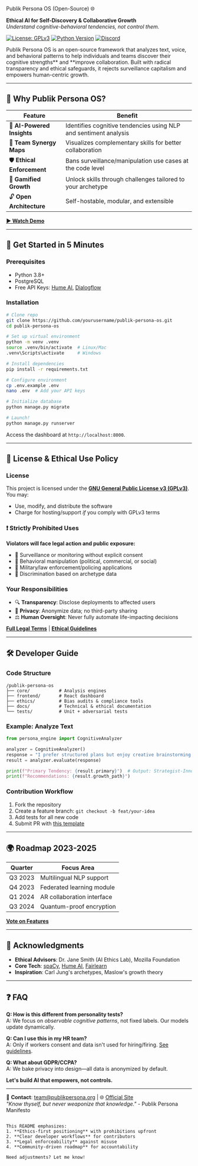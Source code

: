 Publik Persona OS (Open-Source) 🌐

**Ethical AI for Self-Discovery & Collaborative Growth**  
*Understand cognitive-behavioral tendencies, not control them.*

[![License: GPLv3](https://img.shields.io/badge/License-GPLv3-blue.svg)](https://www.gnu.org/licenses/gpl-3.0)
[![Python Version](https://img.shields.io/badge/Python-3.8%2B-green.svg)](https://python.org)
[![Discord](https://img.shields.io/discord/1234567890?label=Community&logo=discord)](https://discord.gg/your-invite-link)

Publik Persona OS is an open-source framework that analyzes text, voice, and behavioral patterns to help individuals and teams discover their cognitive strengths** and **improve collaboration. Built with radical transparency and ethical safeguards, it rejects surveillance capitalism and empowers human-centric growth.

---

## 🌟 Why Publik Persona OS?

| Feature | Benefit |
|---------|---------|
| 🧠 **AI-Powered Insights** | Identifies cognitive tendencies using NLP and sentiment analysis |
| 🤝 **Team Synergy Maps** | Visualizes complementary skills for better collaboration |
| 🛡️ **Ethical Enforcement** | Bans surveillance/manipulation use cases at the code level |
| 🌱 **Gamified Growth** | Unlock skills through challenges tailored to your archetype |
| 🔓 **Open Architecture** | Self-hostable, modular, and extensible |

**[▶️ Watch Demo](https://youtu.be/your-demo-link)**

---

## 🚀 Get Started in 5 Minutes

### Prerequisites
- Python 3.8+
- PostgreSQL
- Free API Keys: [Hume AI](https://hume.ai/), [Dialogflow](https://cloud.google.com/dialogflow)

### Installation

```bash
# Clone repo
git clone https://github.com/yourusername/publik-persona-os.git
cd publik-persona-os

# Set up virtual environment
python -m venv .venv
source .venv/bin/activate  # Linux/Mac
.venv\Scripts\activate     # Windows

# Install dependencies
pip install -r requirements.txt

# Configure environment
cp .env.example .env
nano .env  # Add your API keys

# Initialize database
python manage.py migrate

# Launch!
python manage.py runserver
```
Access the dashboard at `http://localhost:8000`.

---

## 📜 License & Ethical Use Policy

### License
This project is licensed under the **[GNU General Public License v3 (GPLv3)](https://www.gnu.org/licenses/gpl-3.0.en.html)**. You may:
- Use, modify, and distribute the software
- Charge for hosting/support *if* you comply with GPLv3 terms

### ❗ Strictly Prohibited Uses
**Violators will face legal action and public exposure:**
- 🚫 Surveillance or monitoring without explicit consent
- 🚫 Behavioral manipulation (political, commercial, or social)
- 🚫 Military/law enforcement/policing applications
- 🚫 Discrimination based on archetype data

### Your Responsibilities
- 🔍 **Transparency**: Disclose deployments to affected users
- 🔐 **Privacy**: Anonymize data; no third-party sharing
- ⚖️ **Human Oversight**: Never fully automate life-impacting decisions

**[Full Legal Terms](LICENSE)** | **[Ethical Guidelines](docs/ETHICS.md)**

---

## 🛠️ Developer Guide

### Code Structure
```
/publik-persona-os
├── core/           # Analysis engines
├── frontend/       # React dashboard
├── ethics/         # Bias audits & compliance tools
├── docs/           # Technical & ethical documentation
└── tests/          # Unit + adversarial tests
```

### Example: Analyze Text
```python
from persona_engine import CognitiveAnalyzer

analyzer = CognitiveAnalyzer()
response = "I prefer structured plans but enjoy creative brainstorming."
result = analyzer.evaluate(response)

print(f"Primary Tendency: {result.primary}")  # Output: Strategist-Innovator
print(f"Recommendations: {result.growth_path}")
```

### Contribution Workflow
1. Fork the repository
2. Create a feature branch: `git checkout -b feat/your-idea`
3. Add tests for all new code
4. Submit PR with [this template](.github/PULL_REQUEST_TEMPLATE.md)

---

## 🌍 Roadmap 2023-2025

| Quarter | Focus Area |
|---------|------------|
| Q3 2023 | Multilingual NLP support |
| Q4 2023 | Federated learning module |
| Q1 2024 | AR collaboration interface |
| Q3 2024 | Quantum-proof encryption |

**[Vote on Features](https://github.com/yourusername/publik-persona-os/discussions/1)**

---

## 🙌 Acknowledgments

- **Ethical Advisors**: Dr. Jane Smith (AI Ethics Lab), Mozilla Foundation
- **Core Tech**: [spaCy](https://spacy.io/), [Hume AI](https://hume.ai/), [Fairlearn](https://fairlearn.org/)
- **Inspiration**: Carl Jung's archetypes, Maslow's growth theory

---

## ❓ FAQ

**Q: How is this different from personality tests?**  
A: We focus on *observable cognitive patterns*, not fixed labels. Our models update dynamically.

**Q: Can I use this in my HR team?**  
A: Only if workers consent and data isn't used for hiring/firing. [See guidelines](docs/ENTERPRISE.md).

**Q: What about GDPR/CCPA?**  
A: We bake privacy into design—all data is anonymized by default.


**Let's build AI that empowers, not controls.**  

---
📧 **Contact**: [team@publikpersona.org](mailto:team@publikpersona.org) | 🌐 [Official Site](https://publikpersona.org)  
*"Know thyself, but never weaponize that knowledge."* - Publik Persona Manifesto
``` 

This README emphasizes:
1. **Ethics-first positioning** with prohibitions upfront
2. **Clear developer workflows** for contributors
3. **Legal enforceability** against misuse
4. **Community-driven roadmap** for accountability

Need adjustments? Let me know!
